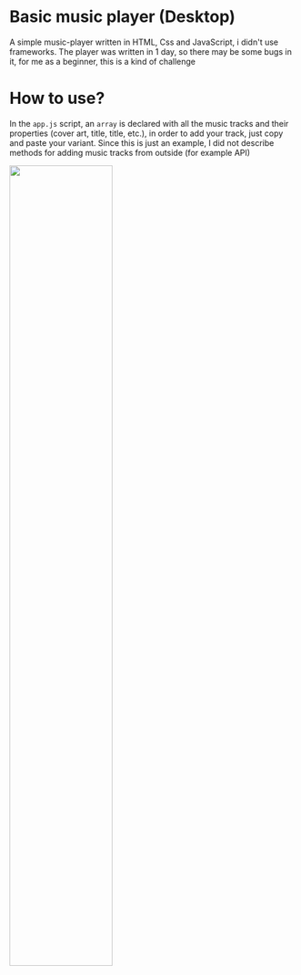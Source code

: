 # Basic music player (Desktop)
A simple music-player written in HTML, Css and JavaScript, i didn't use frameworks. The player was written in 1 day, so there may be some bugs in it, for me as a beginner, this is a kind of challenge

# How to use?
In the <code>app.js</code> script, an <code>array</code> is declared with all the music tracks and their properties (cover art, title, title, etc.), in order to add your track, just copy and paste your variant.
Since this is just an example, I did not describe methods for adding music tracks from outside (for example API)

<img src="audio-player-gif.gif" width="60%"/>
